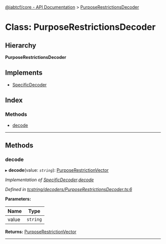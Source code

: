 [@iabtcf/core - API Documentation](../README.md) > [PurposeRestrictionsDecoder](../classes/purposerestrictionsdecoder.md)

# Class: PurposeRestrictionsDecoder

## Hierarchy

**PurposeRestrictionsDecoder**

## Implements

* [SpecificDecoder](../interfaces/specificdecoder.md)

## Index

### Methods

* [decode](purposerestrictionsdecoder.md#decode)

---

## Methods

<a id="decode"></a>

###  decode

▸ **decode**(value: *`string`*): [PurposeRestrictionVector](purposerestrictionvector.md)

*Implementation of [SpecificDecoder](../interfaces/specificdecoder.md).[decode](../interfaces/specificdecoder.md#decode)*

*Defined in [tcstring/decoders/PurposeRestrictionsDecoder.ts:6](https://github.com/chrispaterson/iabtcf-es/blob/583c914/modules/core/src/tcstring/decoders/PurposeRestrictionsDecoder.ts#L6)*

**Parameters:**

| Name | Type |
| ------ | ------ |
| value | `string` |

**Returns:** [PurposeRestrictionVector](purposerestrictionvector.md)

___


